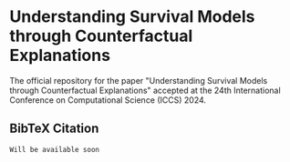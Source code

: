 # Understanding Survival Models through Counterfactual Explanations


The official repository for the paper "Understanding Survival Models through Counterfactual Explanations" accepted at the 24th International Conference on Computational Science (ICCS) 2024.
## BibTeX Citation
```
Will be available soon
```

